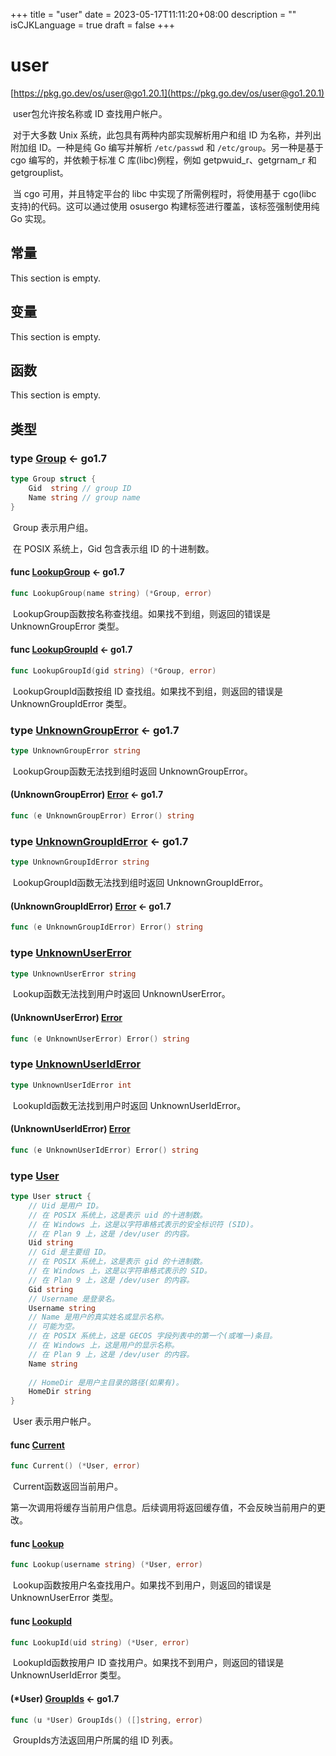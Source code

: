 +++
title = "user"
date = 2023-05-17T11:11:20+08:00
description = ""
isCJKLanguage = true
draft = false
+++
# user

[https://pkg.go.dev/os/user@go1.20.1](https://pkg.go.dev/os/user@go1.20.1)

​	user包允许按名称或 ID 查找用户帐户。

​	对于大多数 Unix 系统，此包具有两种内部实现解析用户和组 ID 为名称，并列出附加组 ID。一种是纯 Go 编写并解析 `/etc/passwd` 和 `/etc/group`。另一种是基于 cgo 编写的，并依赖于标准 C 库(libc)例程，例如 getpwuid_r、getgrnam_r 和 getgrouplist。

​	当 cgo 可用，并且特定平台的 libc 中实现了所需例程时，将使用基于 cgo(libc 支持)的代码。这可以通过使用 osusergo 构建标签进行覆盖，该标签强制使用纯 Go 实现。

## 常量 

This section is empty.

## 变量

This section is empty.

## 函数

This section is empty.

## 类型

### type [Group](https://cs.opensource.google/go/go/+/go1.20.1:src/os/user/user.go;l=61)  <- go1.7

``` go linenums="1"
type Group struct {
	Gid  string // group ID
	Name string // group name
}
```

​	Group 表示用户组。

​	在 POSIX 系统上，Gid 包含表示组 ID 的十进制数。

#### func [LookupGroup](https://cs.opensource.google/go/go/+/go1.20.1:src/os/user/lookup.go;l=57)  <- go1.7

``` go linenums="1"
func LookupGroup(name string) (*Group, error)
```

​	LookupGroup函数按名称查找组。如果找不到组，则返回的错误是 UnknownGroupError 类型。

#### func [LookupGroupId](https://cs.opensource.google/go/go/+/go1.20.1:src/os/user/lookup.go;l=63)  <- go1.7

``` go linenums="1"
func LookupGroupId(gid string) (*Group, error)
```

​	LookupGroupId函数按组 ID 查找组。如果找不到组，则返回的错误是 UnknownGroupIdError 类型。

### type [UnknownGroupError](https://cs.opensource.google/go/go/+/go1.20.1:src/os/user/user.go;l=91)  <- go1.7

``` go linenums="1"
type UnknownGroupError string
```

​	LookupGroup函数无法找到组时返回 UnknownGroupError。

#### (UnknownGroupError) [Error](https://cs.opensource.google/go/go/+/go1.20.1:src/os/user/user.go;l=93)  <- go1.7

``` go linenums="1"
func (e UnknownGroupError) Error() string
```

### type [UnknownGroupIdError](https://cs.opensource.google/go/go/+/go1.20.1:src/os/user/user.go;l=83)  <- go1.7

``` go linenums="1"
type UnknownGroupIdError string
```

​	LookupGroupId函数无法找到组时返回 UnknownGroupIdError。

#### (UnknownGroupIdError) [Error](https://cs.opensource.google/go/go/+/go1.20.1:src/os/user/user.go;l=85)  <- go1.7

``` go linenums="1"
func (e UnknownGroupIdError) Error() string
```

### type [UnknownUserError](https://cs.opensource.google/go/go/+/go1.20.1:src/os/user/user.go;l=75) 

``` go linenums="1"
type UnknownUserError string
```

​	Lookup函数无法找到用户时返回 UnknownUserError。

#### (UnknownUserError) [Error](https://cs.opensource.google/go/go/+/go1.20.1:src/os/user/user.go;l=77) 

``` go linenums="1"
func (e UnknownUserError) Error() string
```

### type [UnknownUserIdError](https://cs.opensource.google/go/go/+/go1.20.1:src/os/user/user.go;l=67) 

``` go linenums="1"
type UnknownUserIdError int
```

​	LookupId函数无法找到用户时返回 UnknownUserIdError。

#### (UnknownUserIdError) [Error](https://cs.opensource.google/go/go/+/go1.20.1:src/os/user/user.go;l=69) 

``` go linenums="1"
func (e UnknownUserIdError) Error() string
```

### type [User](https://cs.opensource.google/go/go/+/go1.20.1:src/os/user/user.go;l=34) 

``` go linenums="1"
type User struct {
	// Uid 是用户 ID。
	// 在 POSIX 系统上，这是表示 uid 的十进制数。
	// 在 Windows 上，这是以字符串格式表示的安全标识符 (SID)。
	// 在 Plan 9 上，这是 /dev/user 的内容。
	Uid string
	// Gid 是主要组 ID。
	// 在 POSIX 系统上，这是表示 gid 的十进制数。
	// 在 Windows 上，这是以字符串格式表示的 SID。
	// 在 Plan 9 上，这是 /dev/user 的内容。
	Gid string
	// Username 是登录名。
	Username string
	// Name 是用户的真实姓名或显示名称。
	// 可能为空。
	// 在 POSIX 系统上，这是 GECOS 字段列表中的第一个(或唯一)条目。
	// 在 Windows 上，这是用户的显示名称。
	// 在 Plan 9 上，这是 /dev/user 的内容。
	Name string
    
	// HomeDir 是用户主目录的路径(如果有)。
    HomeDir string
}
```

​	User 表示用户帐户。

#### func [Current](https://cs.opensource.google/go/go/+/go1.20.1:src/os/user/lookup.go;l=21) 

``` go linenums="1"
func Current() (*User, error)
```

​	Current函数返回当前用户。

​	第一次调用将缓存当前用户信息。后续调用将返回缓存值，不会反映当前用户的更改。

#### func [Lookup](https://cs.opensource.google/go/go/+/go1.20.1:src/os/user/lookup.go;l=39) 

``` go linenums="1"
func Lookup(username string) (*User, error)
```

​	Lookup函数按用户名查找用户。如果找不到用户，则返回的错误是 UnknownUserError 类型。

#### func [LookupId](https://cs.opensource.google/go/go/+/go1.20.1:src/os/user/lookup.go;l=48) 

``` go linenums="1"
func LookupId(uid string) (*User, error)
```

​	LookupId函数按用户 ID 查找用户。如果找不到用户，则返回的错误是 UnknownUserIdError 类型。

#### (*User) [GroupIds](https://cs.opensource.google/go/go/+/go1.20.1:src/os/user/lookup.go;l=68)  <- go1.7

``` go linenums="1"
func (u *User) GroupIds() ([]string, error)
```

​	GroupIds方法返回用户所属的组 ID 列表。